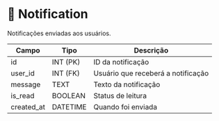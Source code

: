 # 🔔 Notification

Notificações enviadas aos usuários.

| Campo       | Tipo         | Descrição                             |
|-------------|--------------|----------------------------------------|
| id          | INT (PK)     | ID da notificação                      |
| user_id     | INT (FK)     | Usuário que receberá a notificação     |
| message     | TEXT         | Texto da notificação                   |
| is_read     | BOOLEAN      | Status de leitura                      |
| created_at  | DATETIME     | Quando foi enviada                     |
